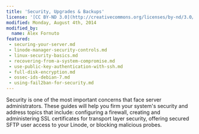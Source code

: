 ```yaml
---
title: 'Security, Upgrades & Backups'
license: '[CC BY-ND 3.0](http://creativecommons.org/licenses/by-nd/3.0/us/)'
modified: Monday, August 4th, 2014
modified_by:
  name: Alex Fornuto
featured:
 - securing-your-server.md
 - linode-manager-security-controls.md
 - linux-security-basics.md
 - recovering-from-a-system-compromise.md
 - use-public-key-authentication-with-ssh.md
 - full-disk-encryption.md
 - ossec-ids-debian-7.md
 - using-fail2ban-for-security.md
---
```


Security is one of the most important concerns that face server administrators. These guides will help you firm your system's security and address topics that include: configuring a firewall, creating and administering SSL certificates for transport layer security, offering secured SFTP user access to your Linode, or blocking malicious probes.
